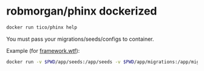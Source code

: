 # robmorgan/phinx dockerized

```bash
docker run tico/phinx help
```

You must pass your migrations/seeds/configs to container.

Example (for [framework.wtf](https://framework.wtf)): 

```bash
docker run -v $PWD/app/seeds:/app/seeds -v $PWD/app/migrations:/app/migrations -v $PWD/app/config/phinx.php:/app/phinx.php tico/phinx migrate
```
